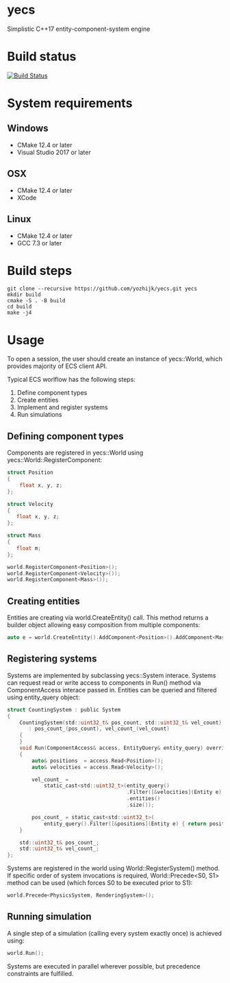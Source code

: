 # yecs

Simplistic C++17 entity-component-system engine

# Build status

[![Build Status](https://travis-ci.org/yozhijk/yecs.svg?branch=master)](https://travis-ci.org/yozhijk/yecs)

# System requirements

## Windows

- CMake 12.4 or later
- Visual Studio 2017 or later

## OSX

- CMake 12.4 or later
- XCode

## Linux

- CMake 12.4 or later
- GCC 7.3 or later

# Build steps

```
git clone --recursive https://github.com/yozhijk/yecs.git yecs
mkdir build
cmake -S . -B build
cd build
make -j4
```


# Usage

To open a session, the user should create an instance of yecs::World, which provides majority of ECS client API.

Typical ECS worlflow has the following steps:

1) Define component types
2) Create entities
3) Implement and register systems
4) Run simulations

## Defining component types

Components are registered in yecs::World using yecs::World::RegisterComponent<T>:
  
```c
struct Position
{
    float x, y, z;
};

struct Velocity
{
   float x, y, z;
};

struct Mass
{
   float m;
};

world.RegisterComponent<Position>();
world.RegisterComponent<Velocity>());
world.RegisterComponent<Mass>());
```

## Creating entities

Entities are creating via world.CreateEntity() call. This method returns a builder object allowing easy composition from multiple components:
  
```c
auto e = world.CreateEntity().AddComponent<Position>().AddComponent<Mass>().Build();
```

## Registering systems

Systems are implemented by subclassing yecs::System interace. Systems can request read or write access to components in Run() method via ComponentAccess interace passed in. Entities can be queried and filtered using entity_query object:

```c
struct CountingSystem : public System
{
    CountingSystem(std::uint32_t& pos_count, std::uint32_t& vel_count)
       : pos_count_(pos_count), vel_count_(vel_count)
    {
    }
    void Run(ComponentAccess& access, EntityQuery& entity_query) override
    {
        auto& positions  = access.Read<Position>();
        auto& velocities = access.Read<Velocity>();

        vel_count_ =
            static_cast<std::uint32_t>(entity_query()
                                       .Filter([&velocities](Entity e) { return velocities.HasComponent(e); })
                                       .entities()
                                       .size());

        pos_count_ = static_cast<std::uint32_t>(
            entity_query().Filter([&positions](Entity e) { return positions.HasComponent(e); }).entities().size());
    }

    std::uint32_t& pos_count_;
    std::uint32_t& vel_count_;
};
```

Systems are registered in the world using World::RegisterSystem<T>() method. If specific order of system invocations is required, World::Precede<S0, S1> method can be used (which forces S0 to be executed prior to S1):
  
```c
world.Precede<PhysicsSystem, RenderingSystem>();
```

## Running simulation

A single step of a simulation (calling every system exactly once) is achieved using:

```c
world.Run();
```

Systems are executed in parallel wherever possible, but precedence constraints are fulfilled. 




